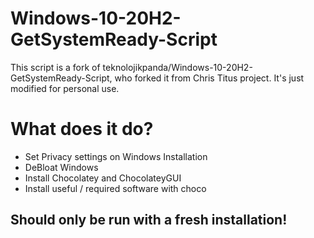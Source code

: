 # Windows-10-20H2-GetSystemReady-Script
This script is a fork of teknolojikpanda/Windows-10-20H2-GetSystemReady-Script, who forked it from  Chris Titus project. It's just modified for personal use.

# What does it do?
- Set Privacy settings on Windows Installation
- DeBloat Windows
- Install Chocolatey and ChocolateyGUI
- Install useful / required software with  choco

## Should only be run with a fresh installation!

